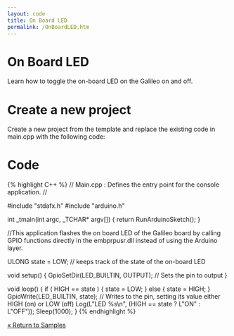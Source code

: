 ```yaml
---
layout: code
title: On Board LED
permalink: /OnBoardLED.htm
---
```


# On Board LED
Learn how to toggle the on-board LED on the Galileo on and off.

# Create a new project
Create a new project from the template and replace the existing code in main.cpp with the following code:

# Code

{% highlight C++ %}
// Main.cpp : Defines the entry point for the console application.
//

#include "stdafx.h"
#include "arduino.h"

int _tmain(int argc, _TCHAR* argv[])
{
    return RunArduinoSketch();
}

//This application flashes the on board LED of the Galileo board by calling GPIO functions directly in the embprpusr.dll instead of using the Arduino layer.

ULONG state = LOW; // keeps track of the state of the on-board LED

void setup()
{
    GpioSetDir(LED_BUILTIN, OUTPUT); // Sets the pin to output
}

void loop()
{
    if ( HIGH == state ) {
	    state = LOW;
	} else {
	    state = HIGH;
	}
    GpioWrite(LED_BUILTIN, state); // Writes to the pin, setting its value either HIGH (on) or LOW (off)
    Log(L"LED %s\n", (HIGH == state ? L"ON" : L"OFF"));
    Sleep(1000);
}
{% endhighlight %}

[&laquo; Return to Samples](SampleApps.htm)
